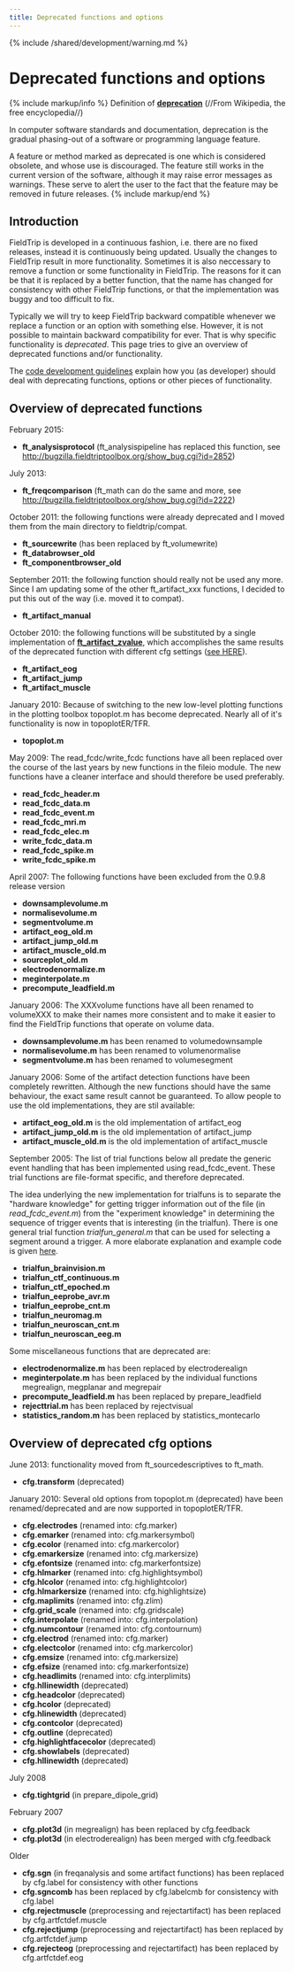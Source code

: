 ```yaml
---
title: Deprecated functions and options
---
```


{% include /shared/development/warning.md %}

# Deprecated functions and options

{% include markup/info %}
Definition of **[deprecation](http://en.wikipedia.org/wiki/Deprecated)**
(//From Wikipedia, the free encyclopedia//)

In computer software standards and documentation, deprecation is the gradual phasing-out of a software or programming language feature.

A feature or method marked as deprecated is one which is considered obsolete, and whose use is discouraged. The feature still works in the current version of the software, although it may raise error messages as warnings. These serve to alert the user to the fact that the feature may be removed in future releases.
{% include markup/end %}

## Introduction

FieldTrip is developed in a continuous fashion, i.e. there are no fixed releases, instead it is continuously being updated. Usually the changes to FieldTrip result in more functionality. Sometimes it is also neccessary to remove a function or some functionality in FieldTrip. The reasons for it can be that it is replaced by a better function, that the name has changed for consistency with other FieldTrip functions, or that the implementation was buggy and too difficult to fix.

Typically we will try to keep FieldTrip backward compatible whenever we replace a function or an option with something else. However, it is not possible to maintain backward compatibility for ever. That is why specific functionality is *deprecated*. This page tries to give an overview of deprecated functions and/or functionality.

The [code development guidelines](/development/guideline/code?&#document_deprecated_source_code) explain how you (as developer) should deal with deprecating functions, options or other pieces of functionality.
## Overview of deprecated functions

February 2015:

*  **ft_analysisprotocol** (ft_analysispipeline has replaced this function, see http://bugzilla.fieldtriptoolbox.org/show_bug.cgi?id=2852)

July 2013:

*  **ft_freqcomparison** (ft_math can do the same and more, see http://bugzilla.fieldtriptoolbox.org/show_bug.cgi?id=2222)

October 2011: the following functions were already deprecated and I moved them from the main directory to fieldtrip/compat.

*  **ft_sourcewrite**  (has been replaced by ft_volumewrite)
*  **ft_databrowser_old**
*  **ft_componentbrowser_old**

September 2011: the following function should really not be used any more. Since I am updating some of the other ft_artifact_xxx functions, I decided to put this out of the way (i.e. moved it to compat).

*  **ft_artifact_manual**

October 2010: the following functions will be substituted by a single implementation of **[ft_artifact_zvalue](/reference/ft_artifact_zvalue)**, which accomplishes the same results of the deprecated function with different cfg settings ([see HERE](/tutorial/artifacts)).

*  **ft_artifact_eog**
*  **ft_artifact_jump**
*  **ft_artifact_muscle**

January 2010: Because of switching to the new low-level plotting functions in the plotting toolbox topoplot.m has become deprecated. Nearly all of it's functionality is now in topoplotER/TFR.

*  **topoplot.m**

May 2009: The read_fcdc/write_fcdc functions have all been replaced over the course of the last years by new functions in the fileio module. The new functions have a cleaner interface and should therefore be used preferably.

*  **read_fcdc_header.m**      
*  **read_fcdc_data.m**       
*  **read_fcdc_event.m**       
*  **read_fcdc_mri.m**         
*  **read_fcdc_elec.m**        
*  **write_fcdc_data.m**
*  **read_fcdc_spike.m**     
*  **write_fcdc_spike.m**

April 2007: The following functions have been excluded from the 0.9.8 release version

*  **downsamplevolume.m**
*  **normalisevolume.m**
*  **segmentvolume.m**
*  **artifact_eog_old.m**
*  **artifact_jump_old.m**
*  **artifact_muscle_old.m**
*  **sourceplot_old.m**
*  **electrodenormalize.m**
*  **meginterpolate.m**
*  **precompute_leadfield.m**

January 2006: The XXXvolume functions have all been renamed to volumeXXX to make their names more consistent and to make it easier to find the FieldTrip functions that operate on volume data.

*  **downsamplevolume.m** has been renamed to volumedownsample
*  **normalisevolume.m** has been renamed to volumenormalise
*  **segmentvolume.m** has been renamed to volumesegment

January 2006: Some of the artifact detection functions have been completely rewritten. Although the new functions should have the same behaviour, the exact same result cannot be guaranteed. To allow people to use the old implementations, they are stil available:

*  **artifact_eog_old.m** is the old implementation of artifact_eog
*  **artifact_jump_old.m**  is the old implementation of artifact_jump
*  **artifact_muscle_old.m**  is the old implementation of artifact_muscle

September 2005: The list of trial functions below all predate the generic event handling that has been implemented using read_fcdc_event. These trial functions are file-format specific, and therefore deprecated.

The idea underlying the new implementation for trialfuns is to separate the "hardware knowledge" for getting trigger information out of the file (in *read_fcdc_event.m*) from the "experiment knowledge" in determining the sequence of trigger events that is interesting (in the trialfun). There is one general trial function *trialfun_general.m* that can be used for selecting a segment around a trigger. A more elaborate explanation and example code is given [here](/example/making_your_own_trialfun_for_conditional_trial_definition).

*  **trialfun_brainvision.m**
*  **trialfun_ctf_continuous.m**
*  **trialfun_ctf_epoched.m**
*  **trialfun_eeprobe_avr.m**
*  **trialfun_eeprobe_cnt.m**
*  **trialfun_neuromag.m**
*  **trialfun_neuroscan_cnt.m**
*  **trialfun_neuroscan_eeg.m**

Some miscellaneous functions that are deprecated are:

*  **electrodenormalize.m** has been replaced by electroderealign
*  **meginterpolate.m** has been replaced by the individual functions megrealign, megplanar and megrepair
*  **precompute_leadfield.m** has been replaced by prepare_leadfield
*  **rejecttrial.m** has been replaced by rejectvisual
*  **statistics_random.m** has been replaced by statistics_montecarlo


## Overview of deprecated cfg options

June 2013: functionality moved from ft_sourcedescriptives to ft_math.

*  **cfg.transform** (deprecated)

January 2010: Several old options from topoplot.m (deprecated) have been renamed/deprecated and are now supported in topoplotER/TFR.

*  **cfg.electrodes** (renamed into: cfg.marker)
*  **cfg.emarker** (renamed into: cfg.markersymbol)
*  **cfg.ecolor** (renamed into: cfg.markercolor)
*  **cfg.emarkersize** (renamed into: cfg.markersize)
*  **cfg.efontsize** (renamed into: cfg.markerfontsize)
*  **cfg.hlmarker** (renamed into: cfg.highlightsymbol)
*  **cfg.hlcolor** (renamed into: cfg.highlightcolor)
*  **cfg.hlmarkersize** (renamed into: cfg.highlightsize)
*  **cfg.maplimits** (renamed into: cfg.zlim)
*  **cfg.grid_scale** (renamed into: cfg.gridscale)
*  **cfg.interpolate** (renamed into: cfg.interpolation)
*  **cfg.numcontour** (renamed into: cfg.contournum)
*  **cfg.electrod** (renamed into: cfg.marker)
*  **cfg.electcolor** (renamed into: cfg.markercolor)
*  **cfg.emsize** (renamed into: cfg.markersize)
*  **cfg.efsize** (renamed into: cfg.markerfontsize)
*  **cfg.headlimits** (renamed into: cfg.interplimits)
*  **cfg.hllinewidth** (deprecated)
*  **cfg.headcolor** (deprecated)
*  **cfg.hcolor** (deprecated)
*  **cfg.hlinewidth** (deprecated)
*  **cfg.contcolor** (deprecated)
*  **cfg.outline** (deprecated)
*  **cfg.highlightfacecolor** (deprecated)
*  **cfg.showlabels** (deprecated)
*  **cfg.hllinewidth** (deprecated)

July 2008

*  **cfg.tightgrid** (in prepare_dipole_grid)

February 2007

*  **cfg.plot3d** (in megrealign) has been replaced by cfg.feedback
*  **cfg.plot3d** (in electroderealign) has been merged with cfg.feedback

Older

*  **cfg.sgn** (in freqanalysis and some artifact functions) has been replaced by cfg.label for consistency with other functions
*  **cfg.sgncomb** has been replaced by cfg.labelcmb for consistency with cfg.label
*  **cfg.rejectmuscle** (preprocessing and rejectartifact) has been replaced by cfg.artfctdef.muscle
*  **cfg.rejectjump** (preprocessing and rejectartifact) has been replaced by cfg.artfctdef.jump
*  **cfg.rejecteog** (preprocessing and rejectartifact) has been replaced by cfg.artfctdef.eog
